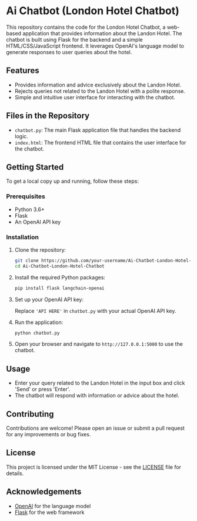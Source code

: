 # Ai Chatbot (London Hotel Chatbot)

This repository contains the code for the London Hotel Chatbot, a web-based application that provides information about the Landon Hotel. The chatbot is built using Flask for the backend and a simple HTML/CSS/JavaScript frontend. It leverages OpenAI's language model to generate responses to user queries about the hotel.

## Features

- Provides information and advice exclusively about the Landon Hotel.
- Rejects queries not related to the Landon Hotel with a polite response.
- Simple and intuitive user interface for interacting with the chatbot.

## Files in the Repository

- `chatbot.py`: The main Flask application file that handles the backend logic.
- `index.html`: The frontend HTML file that contains the user interface for the chatbot.

## Getting Started

To get a local copy up and running, follow these steps:

### Prerequisites

- Python 3.6+
- Flask
- An OpenAI API key

### Installation

1. Clone the repository:

    ```bash
    git clone https://github.com/your-username/Ai-Chatbot-London-Hotel-Chatbot.git
    cd Ai-Chatbot-London-Hotel-Chatbot
    ```

2. Install the required Python packages:

    ```bash
    pip install flask langchain-openai
    ```

3. Set up your OpenAI API key:

    Replace `'API HERE'` in `chatbot.py` with your actual OpenAI API key.

4. Run the application:

    ```bash
    python chatbot.py
    ```

5. Open your browser and navigate to `http://127.0.0.1:5000` to use the chatbot.

## Usage

- Enter your query related to the Landon Hotel in the input box and click 'Send' or press 'Enter'.
- The chatbot will respond with information or advice about the hotel.

## Contributing

Contributions are welcome! Please open an issue or submit a pull request for any improvements or bug fixes.

## License

This project is licensed under the MIT License - see the [LICENSE](LICENSE) file for details.

## Acknowledgements

- [OpenAI](https://openai.com/) for the language model
- [Flask](https://flask.palletsprojects.com/) for the web framework